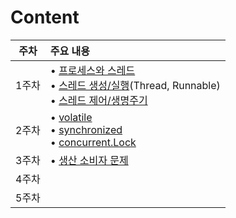 # Content
| 주차 | 주요 내용                                                                                                                                   |
|:---:|:----------------------------------------------------------------------------------------------------------------------------------------|
| 1주차 | • [프로세스와 스레드](./process-and-thread.md)<br>• [스레드 생성/실행](./thread-detail.md)(Thread, Runnable)<br>• [스레드 제어/생명주기](./thread-lifecycle.md) |
| 2주차 | • [volatile](./volatile.md)<br>• [synchronized](./synchronized.md)<br>• [concurrent.Lock](./concurrentLock.md)                          |
| 3주차 | • [생산 소비자 문제](bounded-buffer.md)                                                                                                        |
| 4주차 |                                                                                                                                         |
| 5주차 |                                                                                                                                         |